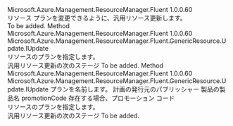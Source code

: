 <Type Name="IWithPlan" FullName="Microsoft.Azure.Management.ResourceManager.Fluent.GenericResource.Update.IWithPlan">
  <TypeSignature Language="C#" Value="public interface IWithPlan" />
  <TypeSignature Language="ILAsm" Value=".class public interface auto ansi abstract IWithPlan" />
  <TypeSignature Language="DocId" Value="T:Microsoft.Azure.Management.ResourceManager.Fluent.GenericResource.Update.IWithPlan" />
  <TypeSignature Language="VB.NET" Value="Public Interface IWithPlan" />
  <TypeSignature Language="F#" Value="type IWithPlan = interface" />
  <AssemblyInfo>
    <AssemblyName>Microsoft.Azure.Management.ResourceManager.Fluent</AssemblyName>
    <AssemblyVersion>1.0.0.60</AssemblyVersion>
  </AssemblyInfo>
  <Interfaces />
  <Docs>
    <summary>
            リソース プランを変更できるように、汎用リソース更新します。
            </summary>
    <remarks>To be added.</remarks>
  </Docs>
  <Members>
    <Member MemberName="WithoutPlan">
      <MemberSignature Language="C#" Value="public Microsoft.Azure.Management.ResourceManager.Fluent.GenericResource.Update.IUpdate WithoutPlan ();" />
      <MemberSignature Language="ILAsm" Value=".method public hidebysig newslot virtual instance class Microsoft.Azure.Management.ResourceManager.Fluent.GenericResource.Update.IUpdate WithoutPlan() cil managed" />
      <MemberSignature Language="DocId" Value="M:Microsoft.Azure.Management.ResourceManager.Fluent.GenericResource.Update.IWithPlan.WithoutPlan" />
      <MemberSignature Language="VB.NET" Value="Public Function WithoutPlan () As IUpdate" />
      <MemberSignature Language="F#" Value="abstract member WithoutPlan : unit -&gt; Microsoft.Azure.Management.ResourceManager.Fluent.GenericResource.Update.IUpdate" Usage="iWithPlan.WithoutPlan " />
      <MemberType>Method</MemberType>
      <AssemblyInfo>
        <AssemblyName>Microsoft.Azure.Management.ResourceManager.Fluent</AssemblyName>
        <AssemblyVersion>1.0.0.60</AssemblyVersion>
      </AssemblyInfo>
      <ReturnValue>
        <ReturnType>Microsoft.Azure.Management.ResourceManager.Fluent.GenericResource.Update.IUpdate</ReturnType>
      </ReturnValue>
      <Parameters />
      <Docs>
        <summary>
            リソースのプランを指定します。
            </summary>
        <returns>汎用リソース更新の次のステージ</returns>
        <remarks>To be added.</remarks>
      </Docs>
    </Member>
    <Member MemberName="WithPlan">
      <MemberSignature Language="C#" Value="public Microsoft.Azure.Management.ResourceManager.Fluent.GenericResource.Update.IUpdate WithPlan (string name, string publisher, string product, string promotionCode);" />
      <MemberSignature Language="ILAsm" Value=".method public hidebysig newslot virtual instance class Microsoft.Azure.Management.ResourceManager.Fluent.GenericResource.Update.IUpdate WithPlan(string name, string publisher, string product, string promotionCode) cil managed" />
      <MemberSignature Language="DocId" Value="M:Microsoft.Azure.Management.ResourceManager.Fluent.GenericResource.Update.IWithPlan.WithPlan(System.String,System.String,System.String,System.String)" />
      <MemberSignature Language="VB.NET" Value="Public Function WithPlan (name As String, publisher As String, product As String, promotionCode As String) As IUpdate" />
      <MemberSignature Language="F#" Value="abstract member WithPlan : string * string * string * string -&gt; Microsoft.Azure.Management.ResourceManager.Fluent.GenericResource.Update.IUpdate" Usage="iWithPlan.WithPlan (name, publisher, product, promotionCode)" />
      <MemberType>Method</MemberType>
      <AssemblyInfo>
        <AssemblyName>Microsoft.Azure.Management.ResourceManager.Fluent</AssemblyName>
        <AssemblyVersion>1.0.0.60</AssemblyVersion>
      </AssemblyInfo>
      <ReturnValue>
        <ReturnType>Microsoft.Azure.Management.ResourceManager.Fluent.GenericResource.Update.IUpdate</ReturnType>
      </ReturnValue>
      <Parameters>
        <Parameter Name="name" Type="System.String" />
        <Parameter Name="publisher" Type="System.String" />
        <Parameter Name="product" Type="System.String" />
        <Parameter Name="promotionCode" Type="System.String" />
      </Parameters>
      <Docs>
        <param name="name">プランを名前します。</param>
        <param name="publisher">計画の発行元のパブリッシャー</param>
        <param name="product">製品の製品名</param>
        <param name="promotionCode">promotionCode 存在する場合、プロモーション コード</param>
        <summary>
            リソースのプランを指定します。
            </summary>
        <returns>汎用リソース更新の次のステージ</returns>
        <remarks>To be added.</remarks>
      </Docs>
    </Member>
  </Members>
</Type>